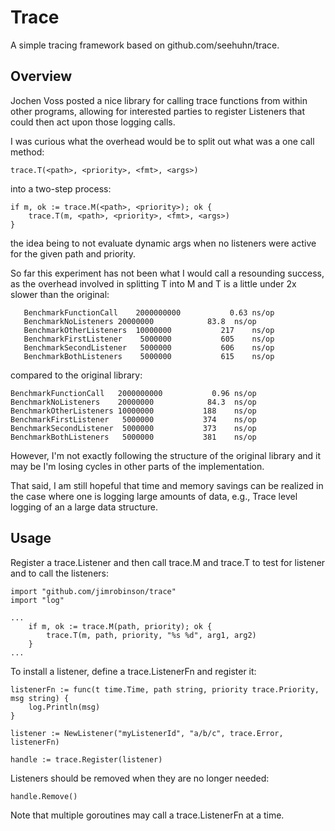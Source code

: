 Trace
=====

A simple tracing framework based on github.com/seehuhn/trace.

Overview
--------

Jochen Voss posted a nice library for calling trace functions from
within other programs, allowing for interested parties to register
Listeners that could then act upon those logging calls.

I was curious what the overhead would be to split out what was a one
call method:

	trace.T(<path>, <priority>, <fmt>, <args>)

into a two-step process:

	if m, ok := trace.M(<path>, <priority>); ok {
		trace.T(m, <path>, <priority>, <fmt>, <args>)
	}

the idea being to not evaluate dynamic args when no listeners were
active for the given path and priority.

So far this experiment has not been what I would call a resounding
success, as the overhead involved in splitting T into M and T is a
little under 2x slower than the original:

       BenchmarkFunctionCall	2000000000	         0.63 ns/op
       BenchmarkNoListeners	20000000	        83.8  ns/op
       BenchmarkOtherListeners	10000000	       217    ns/op
       BenchmarkFirstListener	 5000000	       605    ns/op
       BenchmarkSecondListener	 5000000	       606    ns/op
       BenchmarkBothListeners	 5000000	       615    ns/op

compared to the original library:

	BenchmarkFunctionCall	2000000000	         0.96 ns/op
	BenchmarkNoListeners	20000000	        84.3  ns/op
	BenchmarkOtherListeners	10000000	       188    ns/op
	BenchmarkFirstListener	 5000000	       374    ns/op
	BenchmarkSecondListener	 5000000	       373    ns/op
	BenchmarkBothListeners	 5000000	       381    ns/op

However, I'm not exactly following the structure of the original
library and it may be I'm losing cycles in other parts of the
implementation.

That said, I am still hopeful that time and memory savings can be
realized in the case where one is logging large amounts of data, e.g.,
Trace level logging of an a large data structure.

Usage
-----

Register a trace.Listener and then call trace.M and trace.T to test
for listener and to call the listeners:

	import "github.com/jimrobinson/trace"
	import "log"

	...
		if m, ok := trace.M(path, priority); ok {
			trace.T(m, path, priority, "%s %d", arg1, arg2)
		}
	...

To install a listener, define a trace.ListenerFn and register it:

	listenerFn := func(t time.Time, path string, priority trace.Priority, msg string) {
		log.Println(msg)
	}

	listener := NewListener("myListenerId", "a/b/c", trace.Error, listenerFn)

	handle := trace.Register(listener)

Listeners should be removed when they are no longer needed:

	handle.Remove()

Note that multiple goroutines may call a trace.ListenerFn at a time.
